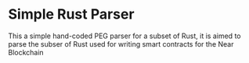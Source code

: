 # Simple Rust Parser

This a simple hand-coded PEG parser for a subset of Rust, 
it is aimed to parse the subser of Rust used for writing 
smart contracts for the Near Blockchain
